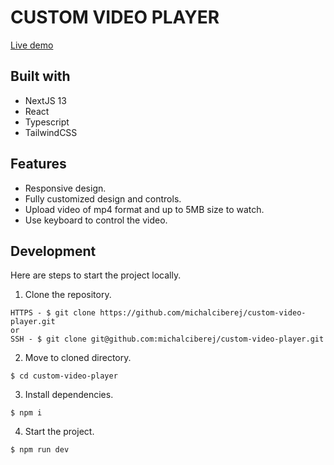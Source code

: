 # CUSTOM VIDEO PLAYER

[Live demo](https://custom-video-player-weld.vercel.app/)

## Built with

- NextJS 13
- React
- Typescript
- TailwindCSS

## Features

- Responsive design.
- Fully customized design and controls.
- Upload video of mp4 format and up to 5MB size to watch.
- Use keyboard to control the video.

## Development

Here are steps to start the project locally.

1. Clone the repository.

```
HTTPS - $ git clone https://github.com/michalciberej/custom-video-player.git
or
SSH - $ git clone git@github.com:michalciberej/custom-video-player.git
```

2. Move to cloned directory.

```
$ cd custom-video-player
```

3. Install dependencies.

```
$ npm i
```

4. Start the project.

```
$ npm run dev
```
